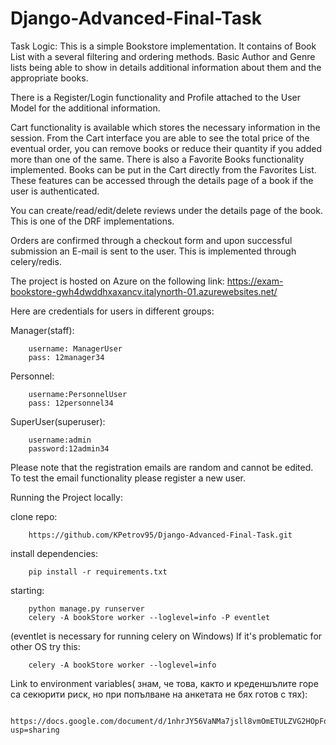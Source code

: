 # Django-Advanced-Final-Task

Task Logic:
This is a simple Bookstore implementation. 
It contains of Book List with a several filtering and ordering methods.
Basic Author and Genre lists being able to show in details additional information about them and the appropriate books. 

There is a Register/Login functionality and Profile attached to the User Model for the additional information.

Cart functionality is available which stores the necessary information in the session.
From the Cart interface you are able to see the total price of the eventual order, you can remove books or reduce their quantity if you added more than one of the same.
There is also a Favorite Books functionality implemented. Books can be put in the Cart directly from the Favorites List.
These features can be accessed through the details page of a book if the user is authenticated.

You can create/read/edit/delete reviews under the details page of the book. This is one of the DRF implementations.

Orders are confirmed through a checkout form and upon successful submission an E-mail is sent to the user. This is implemented through celery/redis.

 
The project is hosted on Azure on the following link:
    https://exam-bookstore-gwh4dwddhxaxancv.italynorth-01.azurewebsites.net/

Here are credentials for users in different groups:

Manager(staff):

        username: ManagerUser
        pass: 12manager34
Personnel:

        username:PersonnelUser
        pass: 12personnel34

SuperUser(superuser):

        username:admin
        password:12admin34


Please note that the registration emails are random and cannot be edited.
To test the email functionality please register a new user.


Running the Project locally:

clone repo:

        https://github.com/KPetrov95/Django-Advanced-Final-Task.git
    
install dependencies:

        pip install -r requirements.txt
    
starting:

        python manage.py runserver
        celery -A bookStore worker --loglevel=info -P eventlet
        
   (eventlet is necessary for running celery on Windows)
    If it's problematic for other OS try this:
    
        celery -A bookStore worker --loglevel=info


Link to environment variables( знам, че това, както и креденшълите горе са секюрити риск, но при попълване на анкетата не бях готов с тях):
    
     https://docs.google.com/document/d/1nhrJY56VaNMa7jsll8vmOmETULZVG2HOpFquec7KLjg/edit?usp=sharing
